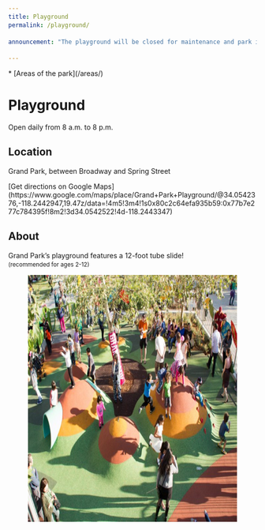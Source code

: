 ```yaml
---
title: Playground
permalink: /playground/

announcement: "The playground will be closed for maintenance and park improvements, (including a new shade structure) from Wednesday, June 19 through Wednesday, July 3. Thank you for your patience."

---
```


<nav markdown="1">
* [Areas of the park](/areas/)
</nav>

# Playground

Open daily from 8 a.m. to 8 p.m.

## Location

Grand Park, between Broadway and Spring Street

<p class="action" markdown="1">
[Get directions on Google Maps](https://www.google.com/maps/place/Grand+Park+Playground/@34.0542376,-118.2442947,19.47z/data=!4m5!3m4!1s0x80c2c64efa935b59:0x77b7e277c784395f!8m2!3d34.0542522!4d-118.2443347)
</p>

## About

Grand Park’s playground features a 12-foot tube slide!<br />
<small>(recommended for ages 2-12)</small>

<figure>
  <img src="/uploads/areas/playground-2.jpg" alt="Playground" height="500" />
</figure>
